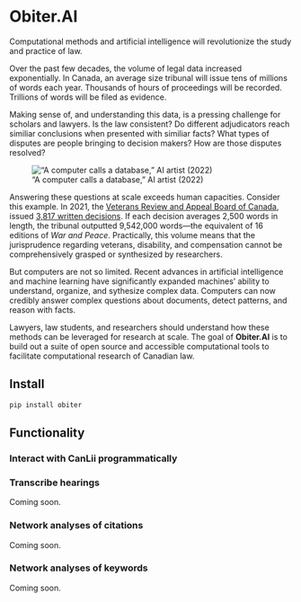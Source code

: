 Obiter.AI
================

<!-- WARNING: THIS FILE WAS AUTOGENERATED! DO NOT EDIT! -->

Computational methods and artificial intelligence will revolutionize the
study and practice of law.

Over the past few decades, the volume of legal data increased
exponentially. In Canada, an average size tribunal will issue tens of
millions of words each year. Thousands of hours of proceedings will be
recorded. Trillions of words will be filed as evidence.

Making sense of, and understanding this data, is a pressing challenge
for scholars and lawyers. Is the law consistent? Do different
adjudicators reach similiar conclusions when presented with similiar
facts? What types of disputes are people bringing to decision makers?
How are those disputes resolved?

<div class="column-margin">

<figure>
<img src="images/computer_calls.jpg"
data-fig-alt="&quot;Computer calls a database,&quot; AI artist (2022)"
alt="“A computer calls a database,” AI artist (2022)" />
<figcaption aria-hidden="true">“A computer calls a database,” AI artist
(2022)</figcaption>
</figure>

</div>

Answering these questions at scale exceeds human capacities. Consider
this example. In 2021, the [Veterans Review and Appeal Board of
Canada](https://www.vrab-tacra.gc.ca/language_selection_page?destination=/node/578),
issued [3,817 written
decisions](https://www.canlii.org/en/ca/cavrab/nav/date/2021/). If each
decision averages 2,500 words in length, the tribunal outputted
9,542,000 words—the equivalent of 16 editions of *War and Peace*.
Practically, this volume means that the jurisprudence regarding
veterans, disability, and compensation cannot be comprehensively grasped
or synthesized by researchers.

But computers are not so limited. Recent advances in artificial
intelligence and machine learning have significantly expanded machines’
ability to understand, organize, and sythesize complex data. Computers
can now credibly answer complex questions about documents, detect
patterns, and reason with facts.

Lawyers, law students, and researchers should understand how these
methods can be leveraged for research at scale. The goal of
**Obiter.AI** is to build out a suite of open source and accessible
computational tools to facilitate computational research of Canadian
law.

## Install

``` sh
pip install obiter
```

## Functionality

### Interact with CanLii programmatically

### Transcribe hearings

Coming soon.

### Network analyses of citations

Coming soon.

### Network analyses of keywords

Coming soon.
